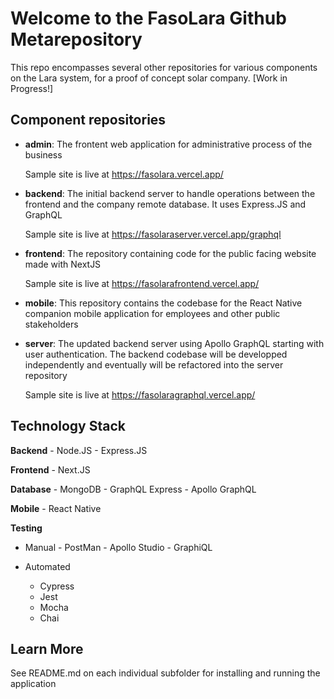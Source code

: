 # Welcome to the FasoLara Github Metarepository

This repo encompasses several other repositories for various components on the Lara system, for a proof of concept solar company.  [Work in Progress!]

## Component repositories

- <b>admin</b>: The frontent web application for administrative process of the business
	
	Sample site is live at https://fasolara.vercel.app/
	
- <b>backend</b>: The initial backend server to handle operations between the frontend and the company remote database. It uses Express.JS and GraphQL
	
	Sample site is live at https://fasolaraserver.vercel.app/graphql

- <b>frontend</b>: The repository containing code for the public facing website made with NextJS
	
	Sample site is live at https://fasolarafrontend.vercel.app/

- <b>mobile</b>: This repository contains the codebase for the React Native companion mobile application for employees and other public stakeholders
- <b>server</b>: The updated backend server using Apollo GraphQL starting with user authentication. The backend codebase will be developped independently and eventually will be refactored into the server repository
	
	Sample site is live at https://fasolaragraphql.vercel.app/


## Technology Stack

<b>Backend</b>
	- Node.JS
	- Express.JS

<b>Frontend</b>
	- Next.JS

<b>Database</b>
	- MongoDB
	- GraphQL Express
	- Apollo GraphQL

<b>Mobile</b>
	- React Native

<b>Testing</b>
- Manual 
		- PostMan
		- Apollo Studio
		- GraphiQL

- Automated
	- Cypress
	- Jest
	- Mocha
	- Chai

## Learn More

See README.md on each individual subfolder for installing and running the application